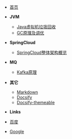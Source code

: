 - [首页](/)

- **JVM**
    - [Java虚拟机垃圾回收](/jvm/Java虚拟机垃圾回收.md)
    - [GC原理及调优](/jvm/GC原理及调优.md)

- **SpringCloud**
    - [SpringCloud整体架构概览](/spring-cloud/SpringCloud整体架构概览.md)

- **MQ**
    - [Kafka原理](/mq/Kafka原理.md)

- **其它**
    - [Markdown](/others/markdown.md)
    - [Docsify](https://docsify.js.org/#/zh-cn/)
    - [Docsify-themeable](https://jhildenbiddle.github.io/docsify-themeable/)
    
    
- **Links**
- [百度](https://baidu.com)
- [Google](https://google.com)
